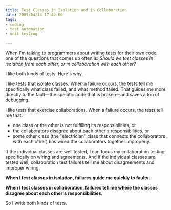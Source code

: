 ```yaml
--- 
title: Test Classes in Isolation and in Collaboration
date: 2005/04/14 17:40:00
tags: 
- coding
- test automation
- unit testing

---
```


When I'm talking to programmers about writing tests for their own code, one of the questions that comes up often is:  <em>Should we test classes in isolation from each other, or in collaboration with each other?</em>

I like both kinds of tests.  Here's why.

I like tests that isolate classes. When a failure occurs, the tests tell me specifically what class failed, and what method failed. That guides me more directly to the fault—the specific code that is broken—and saves a ton of debugging.

I like tests that exercise collaborations.  When a failure occurs, the tests tell me that:
<ul>
	<li>one class or the other is not fulfilling its responsibilities, or</li>
	<li>the collaborators disagree about each other's responsibilities, or</li>
	<li>some other class (the "electrician" class that connects the collaborators with each other) has wired the collaborators together improperly.</li>
</ul>
If the individual classes are well tested, I can focus my collaboration testing specifically on wiring and agreements. And if the individual classes are tested well, collaboration test failures tell me about disagreements and improper wiring.

<strong>When I test classes in isolation, failures guide me quickly to faults.</strong>

<strong>When I test classes in collaboration, failures tell me where the classes disagree about each other's responsibilities.</strong>

So I write both kinds of tests.

